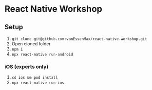 # React Native Workshop

## Setup
1. `git clone git@github.com:vanEssenMax/react-native-workshop.git`
2. Open cloned folder
3. `npm i`
4. `npx react-native run-android`

### iOS (experts only)
1. `cd ios && pod install`
2. `npx react-native run-ios`

